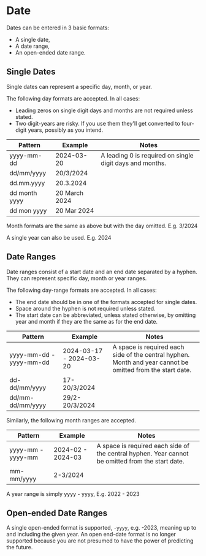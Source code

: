 # Date

Dates can be entered in 3 basic formats:

* A single date,
* A date range,
* An open-ended date range.

## Single Dates

Single dates can represent a specific day, month, or year.

The following day formats are accepted. In all cases:

* Leading zeros on single digit days and months are not required unless stated.
* Two digit-years are risky. If you use them they'll get converted to four-digit
years, possibly as you intend.

Pattern | Example | Notes
--- | --- | ---
yyyy-mm-dd | 2024-03-20 | A leading 0 is required on single digit days and months.
dd/mm/yyyy | 20/3/2024 | 
dd.mm.yyyy | 20.3.2024 |
dd month yyyy | 20 March 2024
dd mon yyyy | 20 Mar 2024

Month formats are the same as above but with the day omitted. E.g. 3/2024

A single year can also be used. E.g. 2024

## Date Ranges
Date ranges consist of a start date and an end date separated by a hyphen. They 
can represent specific day, month or year ranges.

The following day-range formats are accepted. In all cases:

* The end date should be in one of the formats accepted for single dates.
* Space around the hyphen is not required unless stated.
* The start date can be abbreviated, unless stated otherwise, by omitting year 
and month if they are the same as for the end date.

Pattern | Example | Notes
--- | --- | ---
yyyy-mm-dd - yyyy-mm-dd | 2024-03-17 - 2024-03-20 | A space is required each side of the central hyphen. Month and year cannot be omitted from the start date.
dd-dd/mm/yyyy | 17-20/3/2024 | 
dd/mm-dd/mm/yyyy | 29/2-20/3/2024 | 

Similarly, the following month ranges are accepted.

Pattern | Example | Notes
--- | --- | ---
yyyy-mm - yyyy-mm | 2024-02 - 2024-03 | A space is required each side of the central hyphen. Year cannot be omitted from the start date.
mm-mm/yyyy | 2-3/2024 | 

A year range is simply yyyy - yyyy, E.g. 2022 - 2023

## Open-ended Date Ranges

A single open-ended format is supported, `-yyyy`, e.g. -2023, meaning up to and including the given year. An open end-date format is no longer supported because
you are not presumed to have the power of predicting the future.